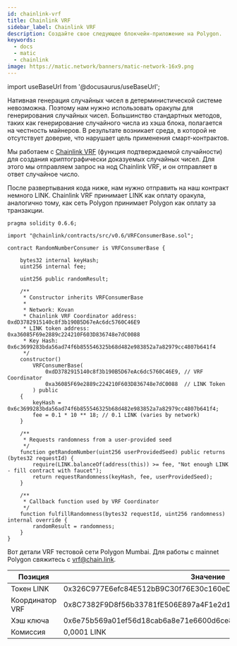 ```yaml
---
id: chainlink-vrf
title: Chainlink VRF
sidebar_label: Chainlink VRF
description: Создайте свое следующее блокчейн-приложение на Polygon.
keywords:
  - docs
  - matic
  - chainlink
image: https://matic.network/banners/matic-network-16x9.png
---
```

import useBaseUrl from '@docusaurus/useBaseUrl';

Нативная генерация случайных чисел в детерминистической системе невозможна. Поэтому нам нужно использовать оракулы для генерирования случайных чисел. Большинство стандартных методов, таких как генерирование случайного числа из хэша блока, полагается на честность майнеров. В результате возникает среда, в которой не отсутствует доверие, что нарушает цель применения смарт-контрактов.

Мы работаем с [Chainlink VRF](https://docs.chain.link/docs/get-a-random-number) (функция подтверждаемой случайности) для создания криптографически доказуемых случайных чисел. Для этого мы отправляем запрос на нод Chainlink VRF, и он отправляет в ответ случайное число.

После развертывания кода ниже, нам нужно отправить на наш контракт немного LINK. Chainlink VRF принимает LINK как оплату оракула, аналогично тому, как сеть Polygon принимает Polygon как оплату за транзакции.
```
pragma solidity 0.6.6;

import "@chainlink/contracts/src/v0.6/VRFConsumerBase.sol";

contract RandomNumberConsumer is VRFConsumerBase {

    bytes32 internal keyHash;
    uint256 internal fee;

    uint256 public randomResult;

    /**
     * Constructor inherits VRFConsumerBase
     *
     * Network: Kovan
     * Chainlink VRF Coordinator address: 0xdD3782915140c8f3b190B5D67eAc6dc5760C46E9
     * LINK token address:                0xa36085F69e2889c224210F603D836748e7dC0088
     * Key Hash: 0x6c3699283bda56ad74f6b855546325b68d482e983852a7a82979cc4807b641f4
     */
    constructor()
        VRFConsumerBase(
            0xdD3782915140c8f3b190B5D67eAc6dc5760C46E9, // VRF Coordinator
            0xa36085F69e2889c224210F603D836748e7dC0088  // LINK Token
        ) public
    {
        keyHash = 0x6c3699283bda56ad74f6b855546325b68d482e983852a7a82979cc4807b641f4;
        fee = 0.1 * 10 ** 18; // 0.1 LINK (varies by network)
    }

    /**
     * Requests randomness from a user-provided seed
     */
    function getRandomNumber(uint256 userProvidedSeed) public returns (bytes32 requestId) {
        require(LINK.balanceOf(address(this)) >= fee, "Not enough LINK - fill contract with faucet");
        return requestRandomness(keyHash, fee, userProvidedSeed);
    }

    /**
     * Callback function used by VRF Coordinator
     */
    function fulfillRandomness(bytes32 requestId, uint256 randomness) internal override {
        randomResult = randomness;
    }
}
```

Вот детали VRF тестовой сети Polygon Mumbai. Для работы с mainnet Polygon свяжитесь с vrf@chain.link.

| Позиция | Значение |
|------|-------|
| Токен LINK | 0x326C977E6efc84E512bB9C30f76E30c160eD06FB |
| Координатор VRF | 0x8C7382F9D8f56b33781fE506E897a4F1e2d17255 |
| Хэш ключа | 0x6e75b569a01ef56d18cab6a8e71e6600d6ce853834d4a5748b720d06f878b3a4 |
| Комиссия | 0,0001 LINK |
